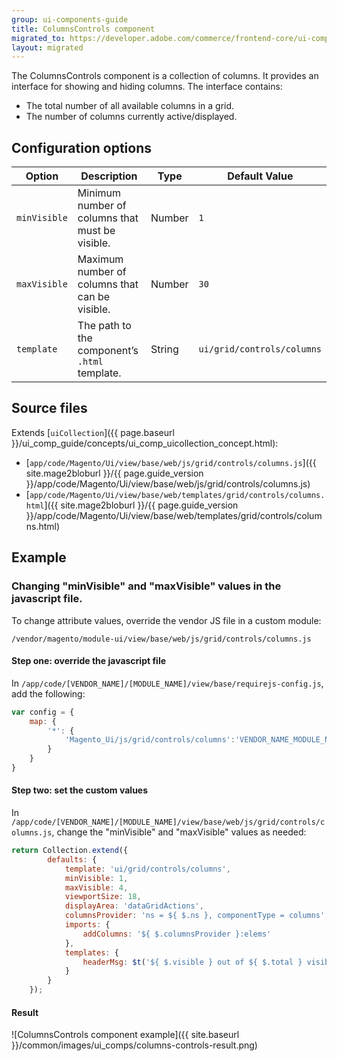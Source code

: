 ```yaml
---
group: ui-components-guide
title: ColumnsControls component
migrated_to: https://developer.adobe.com/commerce/frontend-core/ui-components/components/columns-controls/
layout: migrated
---
```


The ColumnsControls component is a collection of columns. It provides an interface for showing and hiding columns. The interface contains:

*  The total number of all available columns in a grid.
*  The number of columns currently active/displayed.

## Configuration options

| Option | Description | Type | Default Value |
| --- | --- | --- | --- |
| `minVisible` | Minimum number of columns that must be visible. | Number | `1` |
| `maxVisible` | Maximum number of columns that can be visible. | Number | `30` |
| `template` | The path to the component’s `.html` template. | String | `ui/grid/controls/columns` |

## Source files

Extends [`uiCollection`]({{ page.baseurl }}/ui_comp_guide/concepts/ui_comp_uicollection_concept.html):

*  [`app/code/Magento/Ui/view/base/web/js/grid/controls/columns.js`]({{ site.mage2bloburl }}/{{ page.guide_version }}/app/code/Magento/Ui/view/base/web/js/grid/controls/columns.js)
*  [`app/code/Magento/Ui/view/base/web/templates/grid/controls/columns.html`]({{ site.mage2bloburl }}/{{ page.guide_version }}/app/code/Magento/Ui/view/base/web/templates/grid/controls/columns.html)

## Example

### Changing "minVisible" and "maxVisible" values in the javascript file.

To change attribute values, override the vendor JS file in a custom module:

`/vendor/magento/module-ui/view/base/web/js/grid/controls/columns.js`

#### Step one: override the javascript file

In `/app/code/[VENDOR_NAME]/[MODULE_NAME]/view/base/requirejs-config.js`, add the following:

```javascript
var config = {
    map: {
        '*': {
            'Magento_Ui/js/grid/controls/columns':'VENDOR_NAME_MODULE_NAME/js/grid/controls/columns'
        }
    }
}
```

#### Step two: set the custom values

In `/app/code/[VENDOR_NAME]/[MODULE_NAME]/view/base/web/js/grid/controls/columns.js`, change the "minVisible" and "maxVisible" values as needed:

```js
return Collection.extend({
        defaults: {
            template: 'ui/grid/controls/columns',
            minVisible: 1,
            maxVisible: 4,
            viewportSize: 18,
            displayArea: 'dataGridActions',
            columnsProvider: 'ns = ${ $.ns }, componentType = columns',
            imports: {
                addColumns: '${ $.columnsProvider }:elems'
            },
            templates: {
                headerMsg: $t('${ $.visible } out of ${ $.total } visible')
            }
        }
    });
```

#### Result

![ColumnsControls component example]({{ site.baseurl }}/common/images/ui_comps/columns-controls-result.png)
